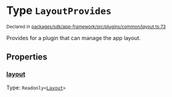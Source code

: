 # Type `LayoutProvides`
<sub>Declared in [packages/sdk/app-framework/src/plugins/common/layout.ts:73](https://github.com/dxos/dxos/blob/bdc1200dc/packages/sdk/app-framework/src/plugins/common/layout.ts#L73)</sub>


Provides for a plugin that can manage the app layout.

## Properties
### [layout](https://github.com/dxos/dxos/blob/bdc1200dc/packages/sdk/app-framework/src/plugins/common/layout.ts#L74)
Type: <code>Readonly&lt;[Layout](/api/@dxos/app-framework/types/Layout)&gt;</code>





